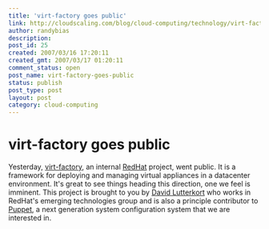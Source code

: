 ```yaml
---
title: 'virt-factory goes public'
link: http://cloudscaling.com/blog/cloud-computing/technology/virt-factory-goes-public/
author: randybias
description: 
post_id: 25
created: 2007/03/16 17:20:11
created_gmt: 2007/03/17 01:20:11
comment_status: open
post_name: virt-factory-goes-public
status: publish
post_type: post
layout: post
category: cloud-computing
---
```


# virt-factory goes public

Yesterday, [virt-factory](http://virt-factory.et.redhat.com/), an internal [RedHat](http://www.redhat.com) project, went public. It is a framework for deploying and managing virtual appliances in a datacenter environment. It's great to see things heading this direction, one we feel is imminent. This project is brought to you by [David Lutterkort](http://watzmann.net/blog/) who works in RedHat's emerging technologies group and is also a principle contributor to [Puppet](http://reductivelabs.com/trac/puppet/wiki/PuppetIntroduction), a next generation system configuration system that we are interested in.